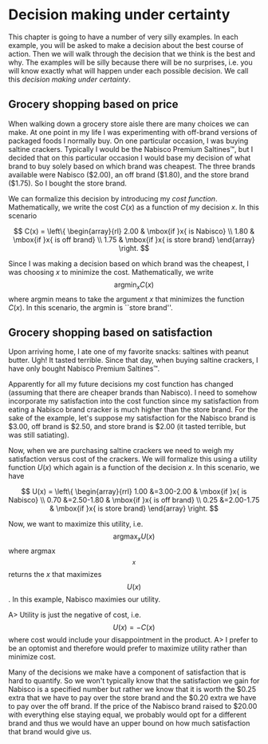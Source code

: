 # Decision making under certainty

This chapter is going to have a number of very silly examples. 
In each example, you will be asked to make a decision about the best course of action. 
Then we will walk through the decision that we think is the best and why. 
The examples will be silly because there will be no surprises, i.e. you will know exactly what will happen under each possible decision. 
We call this *decision making under certainty*.


## Grocery shopping based on price

When walking down a grocery store aisle there are many choices we can make. 
At one point in my life I was experimenting with off-brand versions of packaged foods I normally buy.
On one particular occasion, I was buying saltine crackers.
Typically I would be the Nabisco Premium Saltines&trade;, but I decided that on this particular occasion I would base my decision of what brand to buy solely based on which brand was cheapest. 
The three brands available were Nabisco (\$2.00), an off brand (\$1.80), and the store brand (\$1.75).
So I bought the store brand. 

We can formalize this decision by introducing my *cost function*.
Mathematically, we write the cost $C(x)$ as a function of my decision $x$.
In this scenario

$$
C(x) = \left\{ \begin{array}{rl}
2.00 & \mbox{if }x{ is Nabisco} \\
1.80 & \mbox{if }x{ is off brand} \\
1.75 & \mbox{if }x{ is store brand}
\end{array} \right.
$$

Since I was making a decision based on which brand was the cheapest, I was choosing $x$ to minimize the cost.
Mathematically, we write $$\mbox{argmin}_x C(x)$$ where argmin means to take the argument $x$ that minimizes the function $C(x)$. 
In this scenario, the argmin is ``store brand''. 


## Grocery shopping based on satisfaction

Upon arriving home, I ate one of my favorite snacks: saltines with peanut butter. 
Ugh! 
It tasted terrible. 
Since that day, when buying saltine crackers, I have only bought Nabisco Premium Saltines&trade;.

Apparently for all my future decisions my cost function has changed (assuming that there are cheaper brands than Nabisco).
I need to somehow incorporate my satisfaction into the cost function since my satisfaction from eating a Nabisco brand cracker is much higher than the store brand. 
For the sake of the example, let's suppose my satisfaction for the Nabisco brand is \$3.00, off brand is \$2.50, and store brand is \$2.00 (it tasted terrible, but was still satiating). 

Now, when we are purchasing saltine crackers we need to weigh my satisfaction versus cost of the crackers. 
We will formalize this using a utility function $U(x)$ which again is a function of the decision $x$. 
In this scenario, we have 

$$
U(x) = \left\{ \begin{array}{rrl}
1.00 &=3.00-2.00 & \mbox{if }x{ is Nabisco} \\
0.70 &=2.50-1.80 & \mbox{if }x{ is off brand} \\
0.25 &=2.00-1.75 & \mbox{if }x{ is store brand}
\end{array} \right.
$$

Now, we want to maximize this utility, i.e. $$\mbox{argmax}_x U(x)$$ where argmax$$_x$$ returns the $x$ that maximizes $$U(x)$$. 
In this example, Nabisco maximies our utility. 

A> Utility is just the negative of cost, i.e. $$U(x) = -C(x)$$ where cost would include your disappointment in the product.
A> I prefer to be an optomist and therefore would prefer to maximize utility rather than minimize cost. 

Many of the decisions we make have a component of satisfaction that is hard to quantify. 
So we won't typically know that the satisfaction we gain for Nabisco is a specified number but rather we know that it is worth the \$0.25 extra that we have to pay over the store brand and the \$0.20 extra we have to pay over the off brand.
If the price of the Nabisco brand raised to $20.00 with everything else staying equal, we probably would opt for a different brand and thus we would have an upper bound on how much satisfaction that brand would give us.



## 



